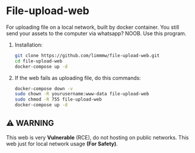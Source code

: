 # File-upload-web

For uploading file on a local network, built by docker container. You still send your assets to the computer via whatsapp? NOOB. Use this program.

1. Installation:
   ```bash
   git clone https://github.com/limmmw/file-upload-web.git
   cd file-upload-web
   docker-compose up -d

2. If the web fails as uploading file, do this commands:
   ```bash
   docker-compose down -v
   sudo chown -R yourusername:www-data file-upload-web
   sudo chmod -R 755 file-upload-web
   docker-compose up -d

## ⚠️ WARNING
This web is very **Vulnerable** (RCE), do not hosting on public networks. This web just for local network usage **(For Safety)**.